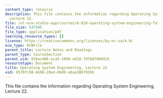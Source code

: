 ```yaml
---
content_type: resource
description: This file contains the information regarding Operating System Engineering,
  Lecture 22.
file: /ol-ocw-studio-app/courses/6-828-operating-system-engineering-fall-2012/8570fc988e9020ad0689a6aa380792bb_MIT6_828F12_lec22_notes.pdf
file_size: 547505
file_type: application/pdf
learning_resource_types: []
license: https://creativecommons.org/licenses/by-nc-sa/4.0/
ocw_type: OCWFile
parent_title: Lecture Notes and Readings
parent_type: CourseSection
parent_uid: 918acd06-aca5-1088-ed18-7978df900929
resourcetype: Document
title: Operating System Engineering, Lecture 22
uid: 8570fc98-8e90-20ad-0689-a6aa380792bb
---
```

This file contains the information regarding Operating System Engineering, Lecture 22.